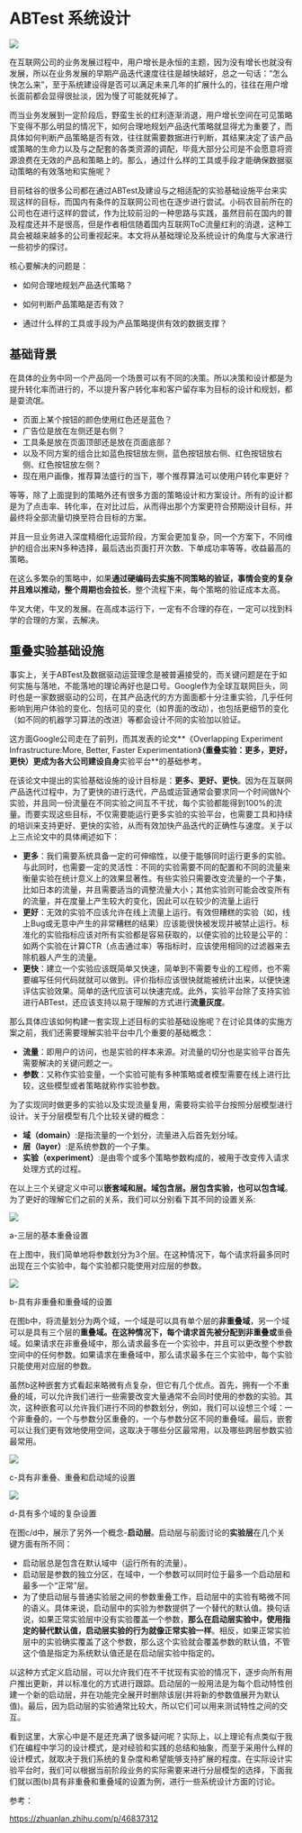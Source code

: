 # ABTest 系统设计

![](https://gitee.com/lidaming/assets/raw/master/abtest/abtest_compare.jfif)

在互联网公司的业务发展过程中，用户增长是永恒的主题，因为没有增长也就没有发展，所以在业务发展的早期产品迭代速度往往是越快越好，总之一句话：“怎么快怎么来”，至于系统建设得是否可以满足未来几年的扩展什么的，往往在用户增长面前都会显得很扯淡，因为慢了可能就死掉了。

而当业务发展到一定阶段后，野蛮生长的红利逐渐消退，用户增长空间在可见策略下变得不那么明显的情况下，如何合理地规划产品迭代策略就显得尤为重要了，而具体如何判断产品策略是否有效，往往就需要数据进行判断，其结果决定了该产品或策略的生命力以及与之配套的各类资源的调配，毕竟大部分公司是不会愿意将资源浪费在无效的产品和策略上的。那么，通过什么样的工具或手段才能确保数据驱动策略的有效落地和实施呢？

目前硅谷的很多公司都在通过ABTest及建设与之相适配的实验基础设施平台来实现这样的目标，而国内有条件的互联网公司也在逐步进行尝试。小码农目前所在的公司也在进行这样的尝试，作为比较前沿的一种思路与实践，虽然目前在国内的普及程度还并不是很高，但是作者相信随着国内互联网ToC流量红利的消退，这种工具会被越来越多的公司重视起来。本文将从基础理论及系统设计的角度与大家进行一些初步的探讨。

核心要解决的问题是：

- 如何合理地规划产品迭代策略？

- 如何判断产品策略是否有效？

- 通过什么样的工具或手段为产品策略提供有效的数据支撑？

  

## 基础背景

在具体的业务中同一个产品同一个场景可以有不同的决策。所以决策和设计都是为提升转化率而进行的，不以提升客户转化率和客户留存率为目标的设计和规划，都是耍流氓。

- 页面上某个按钮的颜色使用红色还是蓝色？
- 广告位是放在左侧还是右侧？
- 工具条是放在页面顶部还是放在页面底部？
- 以及不同方案的组合比如蓝色按钮放左侧，蓝色按钮放右侧、红色按钮放右侧、红色按钮放左侧？
- 现在用户画像，推荐算法盛行的当下，哪个推荐算法可以使用户转化率更好？

等等，除了上面提到的策略外还有很多方面的策略设计和方案设计。所有的设计都是为了点击率、转化率，在对比过后，从而得出那个方案更符合预期设计目标，并最终将全部流量切换至符合目标的方案。

并且一旦业务进入深度精细化运营阶段，方案会更加复杂，同一个方案下，不同维护的组合出来N多种选择，最后选出页面打开次数、下单成功率等等，收益最高的策略。

在这么多繁杂的策略中，如果**通过硬编码去实施不同策略的验证，事情会变的复杂并且难以推动，整个周期也会拉长**，整个流程下来，每个策略的验证成本太高。

牛叉大佬，牛叉的发展。在高成本运行下，一定有不合理的存在，一定可以找到科学的合理的方案，去解决。

## 重叠实验基础设施

事实上，关于ABTest及数据驱动运营理念是被普遍接受的，而关键问题是在于如何实施与落地，不能落地的理论再好也是口号。Google作为全球互联网巨头，同时也是一家数据驱动的公司，在其产品迭代的方方面面都十分注重实验，几乎任何影响到用户体验的变化、包括可见的变化（如界面的改动），也包括更细节的变化（如不同的机器学习算法的改进）等都会设计不同的实验加以验证。

这方面Google公司走在了前列，而其发表的论文**《Overlapping Experiment Infrastructure:More, Better, Faster Experimentation》**（重叠实验：更多，更好，更快）更成为各大公司建设自身**实验平台**的基础参考。

在该论文中提出的实验基础设施的设计目标是：**更多、更好、更快**。因为在互联网产品迭代过程中，为了更快的进行迭代，产品或运营通常会要求同一个时间做N个实验，并且同一份流量在不同实验之间互不干扰，每个实验都能得到100%的流量。而要实现这些目标，不仅需要能运行更多实验的实验平台，也需要工具和持续的培训来支持更好、更快的实验，从而有效加快产品迭代的正确性与速度。关于以上三点论文中的具体阐述如下：

- **更多**：我们需要系统具备一定的可伸缩性，以便于能够同时运行更多的实验。与此同时，也需要一定的灵活性：不同的实验需要不同的配置和不同的流量来衡量实验在统计意义上的效果显著性。有些实验只需要改变流量的一个子集，比如日本的流量，并且需要适当的调整流量大小；其他实验则可能会改变所有的流量，并在度量上产生较大的变化，因此可以在较少的流量上运行
- **更好**：无效的实验不应该允许在线上流量上运行。有效但糟糕的实验（如，线上Bug或无意中产生的非常糟糕的结果）应该能很快被发现并被禁止运行。标准化的实验指标应该对所有实验都是容易获取的，以便实验的比较是公平的：如两个实验在计算CTR（点击通过率）等指标时，应该使用相同的过滤器来去除机器人产生的流量。
- **更快**：建立一个实验应该既简单又快速，简单到不需要专业的工程师，也不需要编写任何代码就就可以做到。评价指标应该很快就能被统计出来，以便快速评估实验效果。简单的迭代应该可以快速完成。此外，实验平台除了支持实验进行ABTest，还应该支持以易于理解的方式进行**流量灰度**。

那么具体应该如何构建一套实现上述目标的实验基础设施呢？在讨论具体的实施方案之前，我们还需要理解实验平台中几个重要的基础概念：

- **流量**：即用户的访问，也是实验的样本来源。对流量的切分也是实验平台首先需要解决的关键问题之一。
- **参数**：又称作实验变量，一个实验可能有多种策略或者模型需要在线上进行比较，这些模型或者策略就称作实验参数。

为了实现同时做更多的实验以及实现流量复用，需要将实验平台按照分层模型进行设计。关于分层模型有几个比较关键的概念：

- **域（domain）**:是指流量的一个划分，流量进入后首先划分域。
- **层（layer）**:是系统参数的一个子集。
- **实验（experiment）**:是由零个或多个策略参数构成的，被用于改变传入请求处理方式的过程。

在以上三个关键定义中可以**嵌套域和层。域包含层。层包含实验，也可以包含域**。为了更好的理解它们之前的关系，我们可以分别看下其不同的设置关系:

![](domain-layer-base.jpg)

 a-三层的基本重叠设置

在上图中，我们简单地将参数划分为3个层。在这种情况下，每个请求将最多同时出现在三个实验中，每个实验都只能使用对应层的参数。

![](repeat-norepeat.jpg)

b-具有非重叠和重叠域的设置

在图b中，将流量划分为两个域，一个域是可以具有单个层的**非重叠域**，另一个域可以是具有三个层的**重叠域。**在这种情况下，每个请求首先被分配到非重叠**或**重叠域。如果请求在非重叠域中，那么请求最多在一个实验中，并且可以更改整个参数空间中的任何参数。如果请求在重叠域中，那么请求最多在三个实验中，每个实验只能使用对应层的参数。

虽然b这种嵌套方式看起来略微有点复杂，但它有几个优点。首先，拥有一个不重叠的域，可以允许我们进行一些需要改变大量通常不会同时使用的参数的实验。其次，这种嵌套可以允许我们进行不同的参数划分，例如，我们可以设想三个域：一个非重叠的，一个与参数分区重叠的，一个与参数分区不同的重叠域。最后，嵌套可以让我们更有效地使用空间，这取决于哪些分区最常用，以及哪些跨层参数实验最常用。

![](repeat-norepeat-lanch.jpg)

c-具有非重叠、重叠和启动域的设置

![](multi-complex.jpg)

d-具有多个域的复杂设置

在图c/d中，展示了另外一个概念-**启动层**。启动层与前面讨论的**实验层**在几个关键方面有所不同：

- 启动层总是包含在默认域中（运行所有的流量）。
- 启动层是参数的独立分区，在域中，一个参数可以同时位于最多一个启动层和最多一个“正常”层。
- 为了使启动层与普通实验层之间的参数重叠工作，启动层中的实验有略微不同的语义。具体来说，启动层中的实验为参数提供了一个替代的默认值。换句话说，如果正常实验层中没有实验覆盖一个参数，**那么在启动层实验中，使用指定的替代默认值，启动层实验的行为就像正常实验一样**。相反，如果正常实验层中的实验确实覆盖了这个参数，那么这个实验就会覆盖参数的默认值，不管这个值是指定为系统默认值还是在启动层实验中指定的。

以这种方式定义启动层，可以允许我们在不干扰现有实验的情况下，逐步向所有用户推出更新，并以标准化的方式进行跟踪。启动层的一般用法是为每个启动特性创建一个新的启动层，并在功能完全展开时删除该层(并将新的参数值展开为默认值)。最后，因为启动层的实验通常比较大，所以它们可以用来测试特性之间的交互。

看到这里，大家心中是不是还充满了很多疑问呢？实际上，以上理论有点类似于我们在编程中学习的设计模式，是对经验和实践的总结和抽象，而至于采用什么样的设计模式，就取决于我们系统的复杂度和希望能够支持扩展的程度。在实际设计实验平台时，我们可以根据当前阶段业务的实际需要来进行分层模型的选择，下面我们就以图(b)具有非重叠和重叠域的设置为例，进行一些系统设计方面的讨论。





参考：

https://zhuanlan.zhihu.com/p/46837312